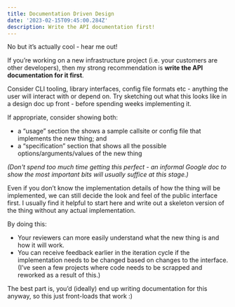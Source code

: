 ```yaml
---
title: Documentation Driven Design
date: '2023-02-15T09:45:00.284Z'
description: Write the API documentation first!
---
```


No but it’s actually cool - hear me out!

If you’re working on a new infrastructure project (i.e. your customers are other developers), then my strong recommendation is **write the API documentation for it first**.

Consider CLI tooling, library interfaces, config file formats etc - anything the user will interact with or depend on. Try sketching out what this looks like in a design doc up front - before spending weeks implementing it.

If appropriate, consider showing both:

- a “usage” section the shows a sample callsite or config file that implements the new thing; and
- a “specification” section that shows all the possible options/arguments/values of the new thing

_(Don't spend too much time getting this perfect - an informal Google doc to show the most important bits will usually suffice at this stage.)_

Even if you don’t know the implementation details of how the thing will be implemented, we can still decide the look and feel of the public interface first. I usually find it helpful to start here and write out a skeleton version of the thing without any actual implementation.

By doing this:

- Your reviewers can more easily understand what the new thing is and how it will work.
- You can receive feedback earlier in the iteration cycle if the implementation needs to be changed based on changes to the interface. (I’ve seen a few projects where code needs to be scrapped and reworked as a result of this.)

The best part is, you’d (ideally) end up writing documentation for this anyway, so this just front-loads that work :)
